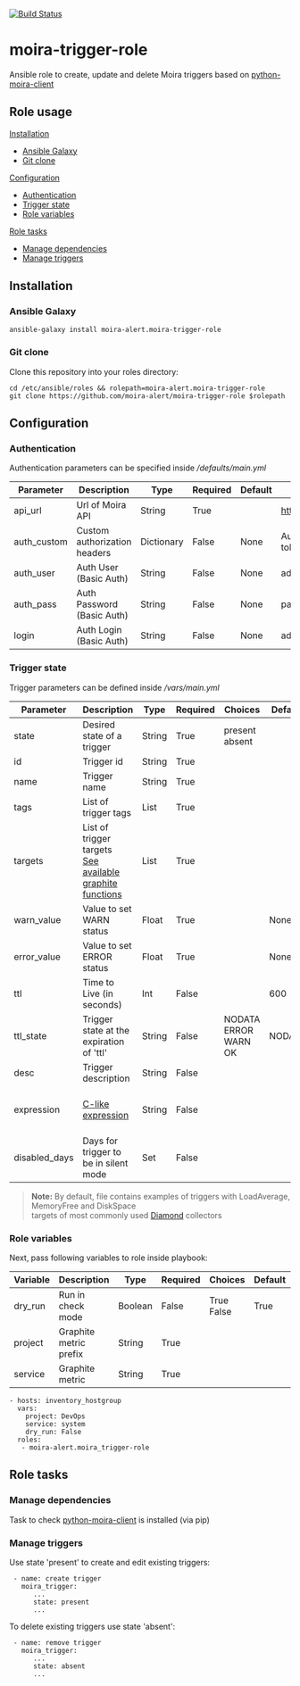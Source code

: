 [![Build Status](https://travis-ci.org/moira-alert/moira-trigger-role.svg?branch=master)](https://travis-ci.org/moira-alert/moira-trigger-role)

# moira-trigger-role

Ansible role to create, update and delete Moira triggers based on
[python-moira-client](https://github.com/moira-alert/python-moira-client)

## Role usage

[Installation](#installation)
-   [Ansible Galaxy](#ansible-galaxy)
-   [Git clone](#git-clone)

[Configuration](#configuration)
-   [Authentication](#authentication)
-   [Trigger state](#trigger-state)
-   [Role variables](#role-variables)

[Role tasks](#role-tasks)
-   [Manage dependencies](#manage-dependencies)
-   [Manage triggers](#manage-triggers)

## <a name="installation"></a> Installation

### <a name="ansible-galaxy"></a> Ansible Galaxy

```
ansible-galaxy install moira-alert.moira-trigger-role
```

### <a name="git-clone"></a> Git clone

Clone this repository into your roles directory:

```
cd /etc/ansible/roles && rolepath=moira-alert.moira-trigger-role
git clone https://github.com/moira-alert/moira-trigger-role $rolepath
```

## <a name="configuration"></a> Configuration

### <a name="authentication"></a> Authentication

Authentication parameters can be specified inside */defaults/main.yml*

| Parameter | Description | Type | Required | Default | Example |
| ------ | ------ | ------ | ------ | ------ | ------ |
| api_url | Url of Moira API | String | True | | <http://localhost/api/> |
| auth_custom | Custom authorization headers | Dictionary | False | None | Authorization: token |
| auth_user | Auth User (Basic Auth) | String | False | None | admin |
| auth_pass | Auth Password (Basic Auth) | String | False | None | pass |
| login | Auth Login (Basic Auth) | String | False | None | admin |

### <a name="trigger-state"></a> Trigger state

Trigger parameters can be defined inside */vars/main.yml*

| Parameter | Description | Type | Required | Choices | Default | Example |
| ------ | ------ | ------ | ------ | ------ | ------ | ------ |
| state | Desired state of a trigger | String | True | present <br> absent |  | present |
| id | Trigger id | String | True | | | trigger_1 |
| name | Trigger name | String | True | | | Trigger 1 |
| tags | List of trigger tags | List | True | | | - Project <br> - Service |
| targets | List of trigger targets <br> [See available graphite functions](https://github.com/go-graphite/carbonapi/blob/master/COMPATIBILITY.md#functions) | List | True | | | - prefix.*.postfix |
| warn_value | Value to set WARN status | Float | True | | None | 300 |
| error_value | Value to set ERROR status | Float | True | | None | 600 |
| ttl | Time to Live (in seconds) | Int | False | | 600 | 600 |
| ttl_state | Trigger state at the expiration of 'ttl' | String | False | NODATA <br> ERROR <br> WARN <br> OK | NODATA | WARN |
| desc | Trigger description | String | False | | | trigger test description |
| expression | [C-like expression](https://github.com/Knetic/govaluate) | String | False | | | t1 >= 10 ? ERROR : (t1 >= 1 ? WARN : OK) |
| disabled_days | Days for trigger to be in silent mode | Set | False | | | ? Mon <br> ? Wed |

> **Note:** By default, file contains examples of triggers with LoadAverage, MemoryFree and DiskSpace <br>
> targets of most commonly used [Diamond](https://github.com/python-diamond/Diamond) collectors

### <a name="role-variables"></a> Role variables

Next, pass following variables to role inside playbook:

| Variable | Description | Type | Required | Choices | Default | Example |
| ------ | ------ | ------ | ------ | ------ | ------ | ------ |
| dry_run | Run in check mode | Boolean | False | True <br> False | True |
| project | Graphite metric prefix | String | True | | | DevOps |
| service | Graphite metric | String | True | | | system |

```
- hosts: inventory_hostgroup
  vars:
    project: DevOps
    service: system
    dry_run: False
  roles:
   - moira-alert.moira_trigger-role
```

## <a name="role-tasks"></a> Role tasks

### <a name="manage-dependencies"></a> Manage dependencies

Task to check [python-moira-client](https://github.com/moira-alert/python-moira-client) is  installed (via pip)

### <a name="manage-triggers"></a> Manage triggers

Use state 'present' to create and edit existing triggers:

```
 - name: create trigger
   moira_trigger:
      ...
      state: present
      ...  
```

To delete existing triggers use state 'absent':

```
 - name: remove trigger
   moira_trigger:
      ...
      state: absent
      ...  
```
